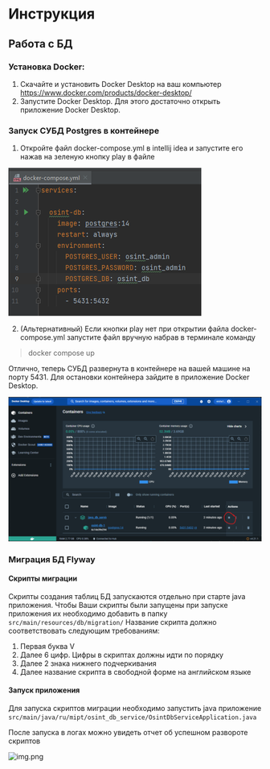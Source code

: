 # Инструкция

## Работа с БД

### Установка Docker:
1. Скачайте и установить Docker Desktop на ваш компьютер
https://www.docker.com/products/docker-desktop/
2. Запустите Docker Desktop. Для этого достаточно открыть приложение Docker Desktop.

### Запуск СУБД Postgres в контейнере
1. Откройте файл docker-compose.yml в intellij idea и запустите его нажав на зеленую кнопку play в файле

![img.png](images/img.png)

2. (Альтернативный) Если кнопки play нет при открытии файла docker-compose.yml запустите файл вручную набрав в терминале команду 
> docker compose up

Отлично, теперь СУБД развернута в контейнере на вашей машине на порту 5431. 
Для остановки контейнера зайдите в приложение Docker Desktop.

![img.png](images/img_stop_docker.png)

### Миграция БД Flyway
#### Скрипты миграции 

Скрипты создания таблиц БД запускаются отдельно при старте java приложения. 
Чтобы Ваши скрипты были запущены при запуске приложения их необходимо добавить в папку ```src/main/resources/db/migration/```
Название скрипта должно соответствовать следующим требованиям:
1. Первая буква V
2. Далее 6 цифр. Цифры в скриптах должны идти по порядку
3. Далее 2 знака нижнего подчеркивания
4. Далее название скрипта в свободной форме на английском языке

#### Запуск приложения
Для запуска скриптов миграции необходимо запустить java приложение
```src/main/java/ru/mipt/osint_db_service/OsintDbServiceApplication.java```

После запуска в логах можно увидеть отчет об успешном развороте скриптов

![img.png](images/img_logs.png)

